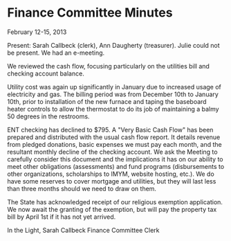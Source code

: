 Finance Committee Minutes
=========================
February 12-15, 2013 

Present: Sarah Callbeck (clerk), Ann Daugherty (treasurer).  Julie could not be present. 
We had an e-meeting.


We reviewed the cash flow, focusing particularly on the utilities bill 
and checking account balance.  

Utility cost was again up significantly in January due to increased usage 
of electricity and gas.  The billing period was from December 10th to 
January 10th, prior to installation of the new furnace and taping the 
baseboard heater controls to allow the thermostat to do its job of maintaining 
a balmy 50 degrees in the restrooms. 

ENT checking has declined to $795.  A "Very Basic Cash Flow" has been prepared 
and distributed with the usual cash flow report.  It details revenue from 
pledged donations, basic expenses we must pay each month, and the resultant 
monthly decline of the checking account.  We ask the Meeting to carefully consider 
this document and the implications it has on our ability to meet other obligations
(assessments) and fund programs (disbursements to other organizations, 
scholarships to IMYM, website hosting, etc.).  We do have some reserves to cover 
mortgage and utilities, but they will last less than three months should we need to 
draw on them.


The State has acknowledged receipt of our religious exemption application.  We 
now await the granting of the exemption, but will pay the property tax bill by 
April 1st if it has not yet arrived.  


In the Light,
Sarah Callbeck
Finance Committee Clerk
